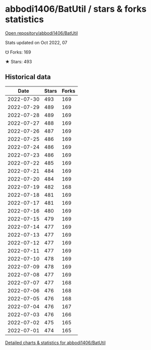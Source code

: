 # abbodi1406/BatUtil / stars & forks statistics

[Open repository/abbodi1406/BatUtil](https://github.com/abbodi1406/BatUtil)

Stats updated on Oct 2022, 07

☋ Forks: 169

★ Stars: 493

## Historical data
| Date | Stars | Forks |
|------|-------|-------|
| 2022-07-30 | 493 | 169 | 
| 2022-07-29 | 489 | 169 | 
| 2022-07-28 | 489 | 169 | 
| 2022-07-27 | 488 | 169 | 
| 2022-07-26 | 487 | 169 | 
| 2022-07-25 | 486 | 169 | 
| 2022-07-24 | 486 | 169 | 
| 2022-07-23 | 486 | 169 | 
| 2022-07-22 | 485 | 169 | 
| 2022-07-21 | 484 | 169 | 
| 2022-07-20 | 484 | 169 | 
| 2022-07-19 | 482 | 168 | 
| 2022-07-18 | 481 | 169 | 
| 2022-07-17 | 481 | 169 | 
| 2022-07-16 | 480 | 169 | 
| 2022-07-15 | 479 | 169 | 
| 2022-07-14 | 477 | 169 | 
| 2022-07-13 | 477 | 169 | 
| 2022-07-12 | 477 | 169 | 
| 2022-07-11 | 477 | 169 | 
| 2022-07-10 | 478 | 169 | 
| 2022-07-09 | 478 | 169 | 
| 2022-07-08 | 477 | 169 | 
| 2022-07-07 | 477 | 168 | 
| 2022-07-06 | 476 | 168 | 
| 2022-07-05 | 476 | 168 | 
| 2022-07-04 | 476 | 167 | 
| 2022-07-03 | 476 | 166 | 
| 2022-07-02 | 475 | 165 | 
| 2022-07-01 | 474 | 165 | 


[Detailed charts & statistics for abbodi1406/BatUtil](https://reviewgithub.com/rep/abbodi1406/BatUtil)
